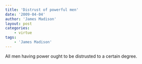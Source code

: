 ```yaml
---
title: 'Distrust of powerful men'
date: '2009-04-04'
author: 'James Madison'
layout: post
categories:
    - virtue
tags:
    - 'James Madison'
---
```


All men having power ought to be distrusted to a certain degree.
